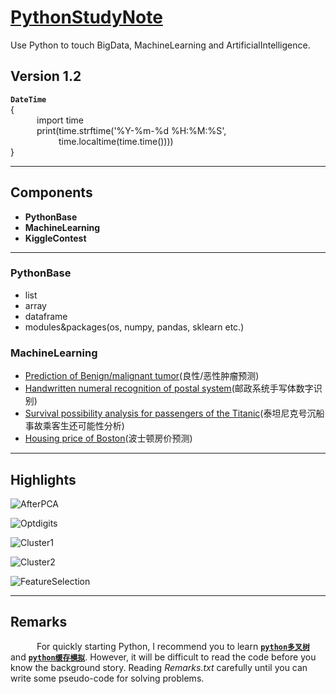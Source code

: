 # [PythonStudyNote](https://github.com/caofanCPU/PythonStudyNote)
Use Python to touch BigData, MachineLearning and ArtificialIntelligence.
## Version 1.2	
**`DateTime`**  
{  
&ensp;&emsp;&ensp;&emsp;import time  
&ensp;&emsp;&ensp;&emsp;print(time.strftime('%Y-%m-%d %H:%M:%S',  
&ensp;&emsp;&ensp;&emsp;&ensp;&emsp;&emsp;time.localtime(time.time())))  
}
***
## Components
- **PythonBase**
- **MachineLearning**
- **KiggleContest**
***
### PythonBase
* list
* array
* dataframe
* modules&packages(os, numpy, pandas, sklearn etc.)
### MachineLearning
* [Prediction of Benign/malignant tumor](https://github.com/caofanCPU/PythonStudyNote/blob/master/MachineLearning&KaggleContest/ML1全套/乳腺癌肿瘤预测_简单版_完整代码.py)(良性/恶性肿瘤预测)
* [Handwritten numeral recognition of postal system](https://github.com/caofanCPU/PythonStudyNote/tree/master/MachineLearning&KaggleContest/ML2全套/手写体原始数字图片经PCA算法处理后的二维空间分布.py)(邮政系统手写体数字识别)
* [Survival possibility analysis for passengers of the Titanic](https://github.com/caofanCPU/PythonStudyNote/tree/master/MachineLearning&KaggleContest/ML2全套/坦坦尼克号沉船事故乘客生还可能性预测.py)(泰坦尼克号沉船事故乘客生还可能性分析)
* [Housing price of Boston](https://github.com/caofanCPU/PythonStudyNote/tree/master/MachineLearning&KaggleContest/ML3模型优化/skflow工具包_回归预测波斯顿房价.py)(波士顿房价预测)  
***  
## Highlights

![AfterPCA](http://i1.piimg.com/588926/a28673e13fc6f3dd.png)  

![Optdigits](http://i1.piimg.com/588926/1535a55c29dce308.png)   

![Cluster1](http://i1.piimg.com/588926/1ade74e673603440.png)  

![Cluster2](http://i1.piimg.com/588926/1ade74e673603440.png)  

![FeatureSelection](http://i2.muimg.com/588926/d05743693bed3b15.png)  

***
## Remarks
&ensp;&emsp;&ensp;&emsp;For quickly starting Python, I recommend you to learn [**`python多叉树`**](https://github.com/caofanCPU/PythonStudyNote/tree/master/PythonQuickStart/python多叉树.py) and [**`python缓存模拟`**](https://github.com/caofanCPU/PythonStudyNote/tree/master/PythonQuickStart/python缓存模拟.py). However, it will be difficult to read the code before you know the background story. Reading *Remarks.txt* carefully until you can write some pseudo-code for solving problems.
